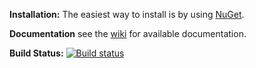 **Installation:**
The easiest way to install is by using [NuGet](http://nuget.org/packages/timezonedb).

**Documentation**
see the [wiki](https://github.com/appease/timezonedb/wiki) for available documentation.

**Build Status:**
[![Build status](https://ci.appveyor.com/api/projects/status/smxulnmw3t9jc671)](https://ci.appveyor.com/project/TonightWe/timezonedb)

